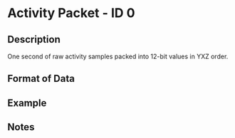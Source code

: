 # Activity Packet - ID 0 #

## Description ##
One second of raw activity samples packed into 12-bit values in YXZ order.

## Format of Data ##

## Example ##

## Notes ##